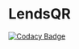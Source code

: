 # LendsQR

[![Codacy Badge](https://app.codacy.com/project/badge/Grade/2a185028ede846efb90b2773e9db9931)](https://www.codacy.com/gh/Victorvikson1996/lendsqr-fp-news/dashboard?utm_source=github.com&utm_medium=referral&utm_content=Victorvikson1996/lendsqr-fp-news&utm_campaign=Badge_Grade)
